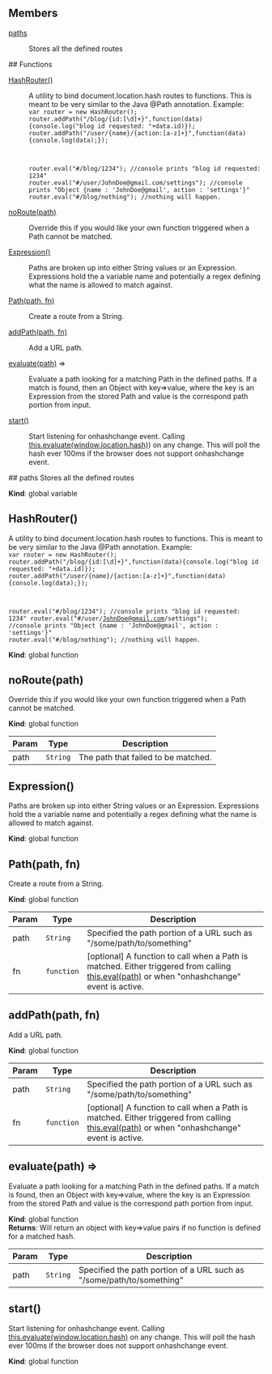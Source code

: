 ## Members
<dl>
<dt><a href="#paths">paths</a></dt>
<dd><p>Stores all the defined routes</p>
</dd>
</dl>
## Functions
<dl>
<dt><a href="#HashRouter">HashRouter()</a></dt>
<dd><p>A utility to bind document.location.hash routes to functions.  This is meant to be very similar to the Java @Path annotation.
Example:
<code>
var router = new HashRouter();
router.addPath(&quot;/blog/{id:[\d]+}&quot;,function(data){console.log(&quot;blog id requested: &quot;+data.id)});
router.addPath(&quot;/user/{name}/{action:[a-z]+}&quot;,function(data){console.log(data);});</p>
<p>router.eval(&quot;#/blog/1234&quot;); //console prints &quot;blog id requested: 1234&quot;
router.eval(&quot;#/user/JohnDoe@gmail.com/settings&quot;); //console prints &quot;Object {name : &#39;JohnDoe@gmail&#39;, action : &#39;settings&#39;}&quot;
router.eval(&quot;#/blog/nothing&quot;); //nothing will happen.
</code></p>
</dd>
<dt><a href="#noRoute">noRoute(path)</a></dt>
<dd><p>Override this if you would like your own function triggered when a Path cannot be matched.</p>
</dd>
<dt><a href="#Expression">Expression()</a></dt>
<dd><p>Paths are broken up into either String values or an Expression.  Expressions hold the
a variable name and potentially a regex defining what the name is allowed to match against.</p>
</dd>
<dt><a href="#Path">Path(path, fn)</a></dt>
<dd><p>Create a route from a String.</p>
</dd>
<dt><a href="#addPath">addPath(path, fn)</a></dt>
<dd><p>Add a URL path.</p>
</dd>
<dt><a href="#evaluate">evaluate(path)</a> ⇒</dt>
<dd><p>Evaluate a path looking for a matching Path in the defined paths.  If a match is found, then an Object with
key=&gt;value, where the key is an Expression from the stored Path and value is the correspond path portion from input.</p>
</dd>
<dt><a href="#start">start()</a></dt>
<dd><p>Start listening for onhashchange event.  Calling <a href="this.evaluate(window.location.hash">this.evaluate(window.location.hash)</a>) on any change.  This
will poll the hash ever 100ms if the browser does not support onhashchange event.</p>
</dd>
</dl>
<a name="paths"></a>
## paths
Stores all the defined routes

**Kind**: global variable  
<a name="HashRouter"></a>
## HashRouter()
A utility to bind document.location.hash routes to functions.  This is meant to be very similar to the Java @Path annotation.Example:<code>var router = new HashRouter();router.addPath("/blog/{id:[\\d]+}",function(data){console.log("blog id requested: "+data.id)});router.addPath("/user/{name}/{action:[a-z]+}",function(data){console.log(data);});router.eval("#/blog/1234"); //console prints "blog id requested: 1234"router.eval("#/user/JohnDoe@gmail.com/settings"); //console prints "Object {name : 'JohnDoe@gmail', action : 'settings'}"router.eval("#/blog/nothing"); //nothing will happen.</code>

**Kind**: global function  
<a name="noRoute"></a>
## noRoute(path)
Override this if you would like your own function triggered when a Path cannot be matched.

**Kind**: global function  

| Param | Type | Description |
| --- | --- | --- |
| path | <code>String</code> | The path that failed to be matched. |

<a name="Expression"></a>
## Expression()
Paths are broken up into either String values or an Expression.  Expressions hold thea variable name and potentially a regex defining what the name is allowed to match against.

**Kind**: global function  
<a name="Path"></a>
## Path(path, fn)
Create a route from a String.

**Kind**: global function  

| Param | Type | Description |
| --- | --- | --- |
| path | <code>String</code> | Specified the path portion of a URL such as "/some/path/to/something" |
| fn | <code>function</code> | [optional] A function to call when a Path is matched.  Either triggered from calling [this.eval(path)](this.eval(path)) or when "onhashchange" event is active. |

<a name="addPath"></a>
## addPath(path, fn)
Add a URL path.

**Kind**: global function  

| Param | Type | Description |
| --- | --- | --- |
| path | <code>String</code> | Specified the path portion of a URL such as "/some/path/to/something" |
| fn | <code>function</code> | [optional] A function to call when a Path is matched.  Either triggered from calling [this.eval(path)](this.eval(path)) or when "onhashchange" event is active. |

<a name="evaluate"></a>
## evaluate(path) ⇒
Evaluate a path looking for a matching Path in the defined paths.  If a match is found, then an Object withkey=>value, where the key is an Expression from the stored Path and value is the correspond path portion from input.

**Kind**: global function  
**Returns**: Will return an object with key=>value pairs if no function is defined for a matched hash.  

| Param | Type | Description |
| --- | --- | --- |
| path | <code>String</code> | Specified the path portion of a URL such as "/some/path/to/something" |

<a name="start"></a>
## start()
Start listening for onhashchange event.  Calling [this.evaluate(window.location.hash)](this.evaluate(window.location.hash)) on any change.  Thiswill poll the hash ever 100ms if the browser does not support onhashchange event.

**Kind**: global function  
